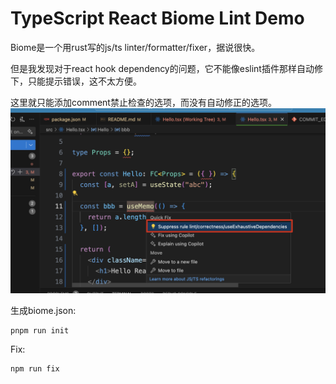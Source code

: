 TypeScript React Biome Lint Demo
=================================

Biome是一个用rust写的js/ts linter/formatter/fixer，据说很快。

但是我发现对于react hook dependency的问题，它不能像eslint插件那样自动修下，只能提示错误，这不太方便。

这里就只能添加comment禁止检查的选项，而没有自动修正的选项。
![issue](./images/image.png)

生成biome.json:

```
pnpm run init
```

Fix:

```
npm run fix
```
